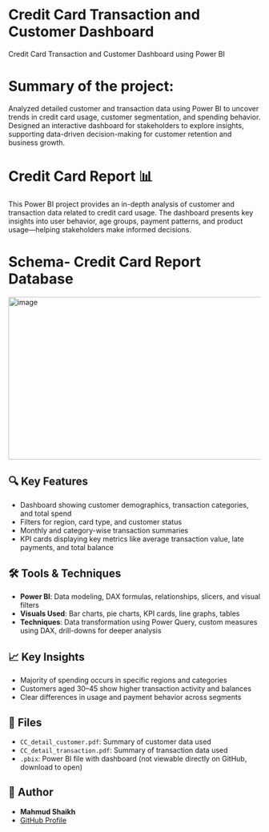 # Credit Card Transaction and Customer Dashboard
Credit Card Transaction and Customer Dashboard using Power BI

# Summary of the project:
Analyzed detailed customer and transaction data using Power BI to uncover trends in credit card usage, customer segmentation, and spending behavior. Designed an interactive dashboard for stakeholders to explore insights, supporting data-driven decision-making for customer retention and business growth.

# Credit Card Report 📊

This Power BI project provides an in-depth analysis of customer and transaction data related to credit card usage. The dashboard presents key insights into user behavior, age groups, payment patterns, and product usage—helping stakeholders make informed decisions.

# Schema- Credit Card Report Database

<img width="610" height="325" alt="image" src="https://github.com/user-attachments/assets/15eeaeab-fe90-4528-8aff-088ab4aa3829" />


## 🔍 Key Features

- Dashboard showing customer demographics, transaction categories, and total spend
- Filters for region, card type, and customer status
- Monthly and category-wise transaction summaries
- KPI cards displaying key metrics like average transaction value, late payments, and total balance

## 🛠️ Tools & Techniques

- **Power BI**: Data modeling, DAX formulas, relationships, slicers, and visual filters
- **Visuals Used**: Bar charts, pie charts, KPI cards, line graphs, tables
- **Techniques**: Data transformation using Power Query, custom measures using DAX, drill-downs for deeper analysis

## 📈 Key Insights

- Majority of spending occurs in specific regions and categories
- Customers aged 30–45 show higher transaction activity and balances
- Clear differences in usage and payment behavior across segments

## 📁 Files

- `CC_detail_customer.pdf`: Summary of customer data used
- `CC_detail_transaction.pdf`: Summary of transaction data used
- `.pbix`: Power BI file with dashboard (not viewable directly on GitHub, download to open)

## 📌 Author

- **Mahmud Shaikh**  
- [GitHub Profile](https://github.com/mahmud-shaikh)

